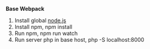 **Base Webpack**

 1. Install global [node.js](https://nodejs.org/en/download/)
 2. Install npm, npm install
 3. Run npm, npm run watch
 4. Run server php in base host, php -S localhost:8000
